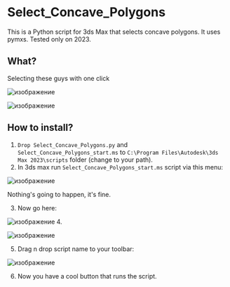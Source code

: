 # Select_Concave_Polygons
This is a Python script for 3ds Max that selects concave polygons. 
It uses pymxs. 
Tested only on 2023.

## What?
Selecting these guys with one click 

![изображение](https://github.com/user-attachments/assets/a4d63566-7903-480e-a348-0c253d669db8)

![изображение](https://github.com/user-attachments/assets/fa9e8eec-b4f2-4643-911c-e40b3fc9d10f)


## How to install?
1. `Drop Select_Concave_Polygons.py` and `Select_Concave_Polygons_start.ms` to `C:\Program Files\Autodesk\3ds Max 2023\scripts` folder (change to your path).
2. In 3ds max run `Select_Concave_Polygons_start.ms` script via this menu:

![изображение](https://github.com/user-attachments/assets/0d412126-a716-4f57-83cf-2da1217e8969)

Nothing's going to happen, it's fine.

3. Now go here:

![изображение](https://github.com/user-attachments/assets/6aecc002-f53c-4e20-9518-93d2dadf94f7)
4.

![изображение](https://github.com/user-attachments/assets/30ffd391-b04b-42b2-ab0f-9b0d7f7862e2)

5. Drag n drop script name to your toolbar:

![изображение](https://github.com/user-attachments/assets/86ffe245-f0b4-41dd-8df0-39cb05a324bb)

6. Now you have a cool button that runs the script.
